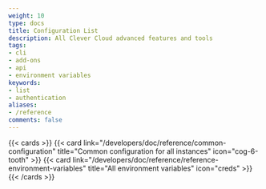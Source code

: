 ```yaml
---
weight: 10
type: docs
title: Configuration List
description: All Clever Cloud advanced features and tools
tags:
- cli
- add-ons
- api
- environment variables
keywords:
- list
- authentication
aliases:
- /reference
comments: false
---
```


{{< cards >}}
  {{< card link="/developers/doc/reference/common-configuration" title="Common configuration for all instances" icon="cog-6-tooth" >}}
  {{< card link="/developers/doc/reference/reference-environment-variables" title="All environment variables" icon="creds" >}}
{{< /cards >}}
